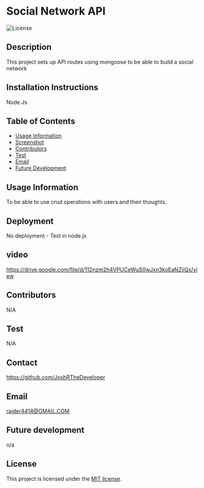 # Social Network API
![License](https://img.shields.io/badge/license-MIT-blue.svg)

## Description
This project sets up API routes using mongoose to be able to build a social network 

## Installation Instructions
Node Js

## Table of Contents
* [Usage Information](#usage-information)
* [Screenshot](#screenshot)
* [Contributors](#contributors)
* [Test](#test)
* [Email](#email)
* [Future Development](#future-devlopment)


## Usage Information
To be able to use crud operations with users and their thoughts. 

## Deployment
No deployment - Test in node.js

## video
https://drive.google.com/file/d/112nzm2h4VPUCeWuS0wJxn3koEaNZjiQx/view

## Contributors
N/A

## Test
N/A

## Contact
https://github.com/JoshRTheDeveloper

## Email
raider4414@GMAIL.COM

## Future development
n/a

## License

This project is licensed under the [MIT license](https://opensource.org/licenses/MIT).
